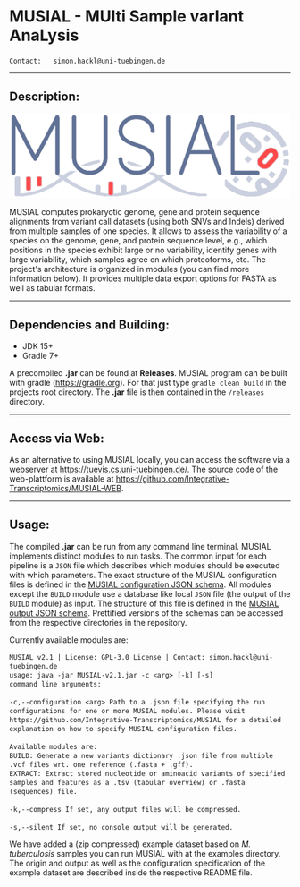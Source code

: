 # **MUSIAL - MUlti Sample varIant AnaLysis**

`Contact:   simon.hackl@uni-tuebingen.de`

---

## **Description**:

![MUSIAL Logo](media/logo_inverse.png)

MUSIAL computes prokaryotic genome, gene and protein sequence alignments from variant call datasets (using both SNVs and Indels) derived from multiple samples of one species. It allows to assess the variability of a species on the genome, gene, and protein sequence level, e.g., which positions in the species exhibit large or no variability, identify genes with large variability, which samples agree on which proteoforms, etc. The project's architecture is organized in modules (you can find more information below). It provides multiple data export options for FASTA as well as tabular formats.

---

## **Dependencies and Building**:

- JDK 15+
- Gradle 7+

A precompiled **.jar** can be found at **Releases**. MUSIAL program can be built with gradle (https://gradle.org). For that just type `gradle clean build` in the projects root directory. The **.jar** file is then contained in the `/releases` directory.

---

## **Access via Web**:

As an alternative to using MUSIAL locally, you can access the software via a webserver at https://tuevis.cs.uni-tuebingen.de/. The source code of the web-plattform is available at https://github.com/Integrative-Transcriptomics/MUSIAL-WEB.

---

## **Usage**:

The compiled **.jar** can be run from any command line terminal. MUSIAL implements distinct modules to run tasks. The common input for each pipeline is a `JSON` file which describes which modules should be executed with which parameters. The exact structure of the MUSIAL configuration files is defined in the [MUSIAL configuration JSON schema](https://github.com/Integrative-Transcriptomics/MUSIAL/blob/v2.1/musial_configuration_schema/MUSIAL_CONFIGURATION.schema.json). All modules except the `BUILD` module use a database like local `JSON` file (the output of the `BUILD` module) as input. The structure of this file is defined in the [MUSIAL output JSON schema](https://github.com/Integrative-Transcriptomics/MUSIAL/blob/v2.1/musial_build_output_schema/MUSIAL_BUILD_OUTPUT.schema.json). Prettified versions of the schemas can be accessed from the respective directories in the repository.

Currently available modules are:

```
MUSIAL v2.1 | License: GPL-3.0 License | Contact: simon.hackl@uni-tuebingen.de
usage: java -jar MUSIAL-v2.1.jar -c <arg> [-k] [-s]
command line arguments:

-c,--configuration <arg> Path to a .json file specifying the run configurations for one or more MUSIAL modules. Please visit https://github.com/Integrative-Transcriptomics/MUSIAL for a detailed explanation on how to specify MUSIAL configuration files.

Available modules are:
BUILD: Generate a new variants dictionary .json file from multiple .vcf files wrt. one reference (.fasta + .gff).
EXTRACT: Extract stored nucleotide or aminoacid variants of specified samples and features as a .tsv (tabular overview) or .fasta (sequences) file.

-k,--compress If set, any output files will be compressed.

-s,--silent If set, no console output will be generated.
```

We have added a (zip compressed) example dataset based on _M. tuberculosis_ samples you can run MUSIAL with at the examples directory. The origin and output as well as the configuration specification of the example dataset are described inside the respective README file.
